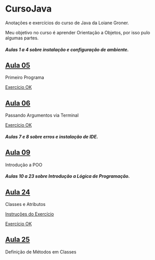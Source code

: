 # CursoJava
Anotações e exercícios do curso de Java da Loiane Groner.

Meu objetivo no curso é aprender Orientação a Objetos, por isso pulo algumas partes.

##### Aulas 1 a 4 sobre instalação e configuração de ambiente.

## [Aula 05](Anotações/Aula05.java)
Primeiro Programa

[Exercício OK](Exercícios/Aula05/OlaMundo.java)

## [Aula 06](Anotações/Aula06.java)
Passando Argumentos via Terminal

[Exercício OK](Exercícios/Aula06/Argumentos2.java)

##### Aulas 7 e 8 sobre erros e instalação de IDE.

## [Aula 09](Anotações/Aula09.md)
Introdução a POO

##### Aulas 10 a 23 sobre Introdução a Lógica de Programação.

## [Aula 24](Anotações/Aula24.java)
Classes e Atributos

[Instruções do Exercício](http://www.slideshare.net/loianeg/curso-java-basico-exercicios-aula-24)

[Exercício OK](Exercícios/Aula24)

## [Aula 25](Anotações/Aula25.java)
Definição de Métodos em Classes